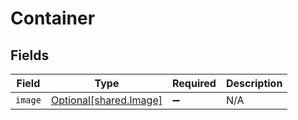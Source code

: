 # Container


## Fields

| Field                                                      | Type                                                       | Required                                                   | Description                                                |
| ---------------------------------------------------------- | ---------------------------------------------------------- | ---------------------------------------------------------- | ---------------------------------------------------------- |
| `image`                                                    | [Optional[shared.Image]](undefined/models/shared/image.md) | :heavy_minus_sign:                                         | N/A                                                        |